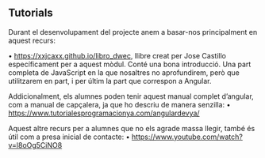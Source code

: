 ## Tutorials

Durant el desenvolupament  del projecte anem a basar-nos principalment en aquest recurs:

•	https://xxjcaxx.github.io/libro_dwec, llibre creat per Jose Castillo específicament per a aquest mòdul. Conté una bona introducció. Una part completa de JavaScript en la que nosaltres no aprofundirem, però que utilitzarem en part, i per últim la part que correspon a Angular.

Addicionalment, els alumnes poden tenir aquest manual complet d’angular, com a manual de capçalera, ja que ho descriu de manera senzilla:
•	https://www.tutorialesprogramacionya.com/angulardevya/

Aquest altre recurs per a alumnes que no els agrade massa llegir, també és útil com a presa inicial de contacte:
•	https://www.youtube.com/watch?v=l8oOg5CiNO8
